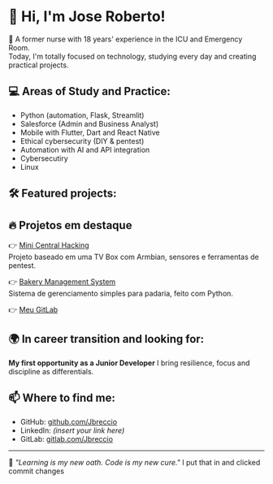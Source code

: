 # 👋 Hi, I'm Jose Roberto!

🧬 A former nurse with 18 years' experience in the ICU and Emergency Room.  
Today, I'm totally focused on technology, studying every day and creating practical projects.

## 💻 Areas of Study and Practice:
- Python (automation, Flask, Streamlit)
- Salesforce (Admin and Business Analyst)
- Mobile with Flutter, Dart and React Native
- Ethical cybersecurity (DIY & pentest)
- Automation with AI and API integration
- Cybersecutiry
- Linux 

## 🛠️ Featured projects:
## 🔥 Projetos em destaque

👉 [Mini Central Hacking](https://github.com/Jbreccio/mini-central-hacking)  
Projeto baseado em uma TV Box com Armbian, sensores e ferramentas de pentest.

👉 [Bakery Management System](https://github.com/Jbreccio/bakery-management-system)  
Sistema de gerenciamento simples para padaria, feito com Python.

👉 [Meu GitLab](https://gitlab.com/Jbreccio)


## 🌍 In career transition and looking for:
**My first opportunity as a Junior Developer** 
I bring resilience, focus and discipline as differentials.

## 📫 Where to find me:
- GitHub: [github.com/Jbreccio](https://github.com/Jbreccio)
- LinkedIn: _(insert your link here)_
- GitLab: [gitlab.com/Jbreccio](https://gitlab.com/Jbreccio)

---

🧠 _"Learning is my new oath. Code is my new cure."_ I put that in and clicked commit changes
